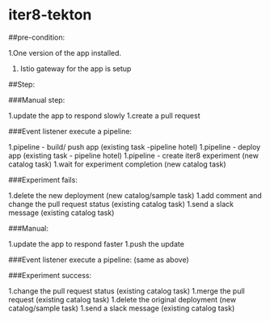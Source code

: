 # iter8-tekton

##pre-condition:

1.One version of the app installed.
1. Istio gateway for the app is setup

##Step:

###Manual step:

1.update the app to respond slowly
1.create a pull request

###Event listener execute a pipeline:

1.pipeline - build/ push app (existing task -pipeline hotel)
1.pipeline - deploy app (existing task - pipeline hotel)
1.pipeline - create iter8 experiment (new catalog task)
1.wait for experiment completion (new catalog task)

###Experiment fails:

1.delete the new deployment (new catalog/sample task)
1.add comment and change the pull request status (existing catalog task)
1.send a slack message (existing catalog task)

###Manual:

1.update the app to respond faster
1.push the update

###Event listener execute a pipeline:
(same as above)

###Experiment success:

1.change the pull request status (existing catalog task)
1.merge the pull request (existing catalog task)
1.delete the original deployment (new catalog/sample task)
1.send a slack message (existing catalog task)